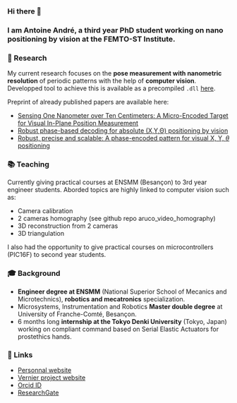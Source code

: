 ### Hi there 👋

### I am Antoine André, a third year PhD student working on nano positioning by vision at the FEMTO-ST Institute.

### 🔬 Research

My current research focuses on the __pose measurement with nanometric resolution__ of periodic patterns with the help of __computer vision__. Developped tool to achieve this is available as a precompiled `.dll` [here](https://projects.femto-st.fr/vernier/en).

Preprint of already published papers are available here:

- [Sensing One Nanometer over Ten Centimeters: A Micro-Encoded Target for Visual In-Plane Position Measurement](https://antoineandre.github.io/category/tmech_hal.pdf)
- [Robust phase-based decoding for absolute (X,Y,Θ) positioning by vision](https://antoineandre.github.io/category/TIM_HAL.pdf)
- [Robust, precise and scalable: A phase-encoded pattern for visual X, Y, $\theta$ positioning](https://antoineandre.github.io/category/MARSS_full_paper_ANDRE_HAL.pdf)

### 📚 Teaching

Currently giving practical courses at ENSMM (Besançon) to 3rd year engineer students. Aborded topics are highly linked to computer vision such as:

- Camera calibration
- 2 cameras homography (see github repo aruco_video_homography)
- 3D reconstruction from 2 cameras
- 3D triangulation

I also had the opportunity to give practical courses on microcontrollers (PIC16F) to second year students.

### 🎓 Background

- __Engineer degree at ENSMM__ (National Superior School of Mecanics and Microtechnics), __robotics and mecatronics__ specialization.
- Microsystems, Instrumentation and Robotics __Master double degree__ at University of Franche-Comté, Besançon.
- 6 months long __internship at the Tokyo Denki University__ (Tokyo, Japan) working on compliant command based on Serial Elastic Actuators for prostethics hands.

### 🔗 Links

- [Personnal website](https://antoineandre.github.io/)
- [Vernier project website](https://projects.femto-st.fr/vernier/en)
- [Orcid ID](https://orcid.org/0000-0003-3318-4769)
- [ResearchGate](https://www.researchgate.net/profile/Antoine-Andre-2)

